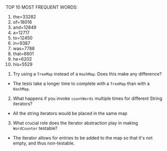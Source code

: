TOP 10 MOST FREQUENT WORDS:
1. the=33282
2. of=18016
3. and=12849
4. a=12717
5. to=12450
6. in=9387
7. was=7788
8. that=6601
9. he=6202
10. his=5529

1) Try using a `TreeMap` instead of a `HashMap`. Does this make any difference?
  - The tests take a longer time to complete with a `TreeMap` than with a `HashMap`.
2) What happens if you invoke `countWords` multiple times for different String iterators?
  - All the string iterators would be placed in the same map 
3) What crucial role does the Iterator abstraction play in making `WordCounter` testable?
  - The iterator allows for entries to be added to the map so that it's not empty, and thus non-testable.
